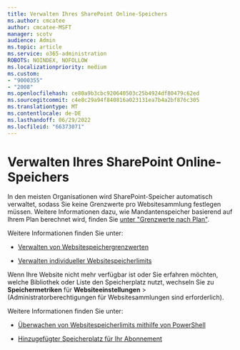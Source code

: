 ```yaml
---
title: Verwalten Ihres SharePoint Online-Speichers
ms.author: cmcatee
author: cmcatee-MSFT
manager: scotv
audience: Admin
ms.topic: article
ms.service: o365-administration
ROBOTS: NOINDEX, NOFOLLOW
ms.localizationpriority: medium
ms.custom:
- "9000355"
- "2008"
ms.openlocfilehash: ce80a9b3cbc920640503c25b4924df80479c62ed
ms.sourcegitcommit: c4e8c29a94f840816a023131ea7b4a2bf876c305
ms.translationtype: MT
ms.contentlocale: de-DE
ms.lasthandoff: 06/29/2022
ms.locfileid: "66373071"
---
```

# <a name="manage-your-sharepoint-online-storage"></a>Verwalten Ihres SharePoint Online-Speichers

In den meisten Organisationen wird SharePoint-Speicher automatisch verwaltet, sodass Sie keine Grenzwerte pro Websitesammlung festlegen müssen. Weitere Informationen dazu, wie Mandantenspeicher basierend auf Ihrem Plan berechnet wird, finden Sie [unter "Grenzwerte nach Plan"](https://docs.microsoft.com/office365/servicedescriptions/sharepoint-online-service-description/sharepoint-online-limits?redirectedfrom=MSDN#limits-by-plan).

Weitere Informationen finden Sie unter:

- [Verwalten von Websitespeichergrenzwerten](https://docs.microsoft.com/sharepoint/manage-site-collection-storage-limits)

- [Verwalten individueller Websitespeicherlimits](https://docs.microsoft.com/sharepoint/manage-site-collection-storage-limits#manage-individual-site-storage-limits)

Wenn Ihre Website nicht mehr verfügbar ist oder Sie erfahren möchten, welche Bibliothek oder Liste den Speicherplatz nutzt, wechseln Sie zu **Speichermetriken** für **Websiteeinstellungen** >  (Administratorberechtigungen für Websitesammlungen sind erforderlich).

Weitere Informationen finden Sie unter:

- [Überwachen von Websitespeicherlimits mithilfe von PowerShell](https://docs.microsoft.com/sharepoint/manage-site-collection-storage-limits#monitor-site-storage-limits-by-using-powershell)

- [Hinzugefügter Speicherplatz für Ihr Abonnement](https://docs.microsoft.com/microsoft-365/commerce/add-storage-space) 
  